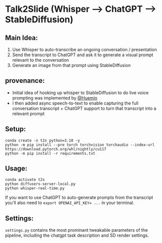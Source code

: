 # Talk2Slide (Whisper --> ChatGPT --> StableDiffusion)

## Main Idea:
1. Use Whisper to auto-transcribe an ongoing conversation / presentation
2. Send the transcript to ChatGPT and ask it to generate a visual prompt relevant to the conversation
3. Generate an image from that prompt using StableDiffusion

## provenance:
- Initial idea of hooking up whisper to StableDiffusion to do live voice prompting was implemented by [@Huemin](https://twitter.com/huemin_art)
- I then added async speech-to-text to enable capturing the full conversation transcript + ChatGPT support to turn that transcript into a relevant prompt

## Setup:
```
conda create -n t2s python=3.10 -y
python -m pip install --pre torch torchvision torchaudio --index-url https://download.pytorch.org/whl/nightly/cu117
python -m pip install -r requirements.txt
```

## Usage:
```
conda activate t2s
python diffusers-server-local.py
python whisper-real-time.py
```

If you want to use ChatGPT to auto-generate prompts from the transcript you'll also need to 
`export OPENAI_API_KEY= ...` in your terminal. 


## Settings:
`settings.py` contains the most prominant tweakable parameters of the pipeline, including the chatgpt task description and SD render settings.

